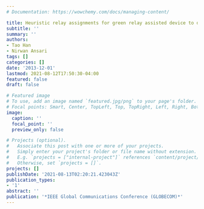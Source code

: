 ```yaml
---
# Documentation: https://wowchemy.com/docs/managing-content/

title: Heuristic relay assignments for green relay assisted device to device communications
subtitle: ''
summary: ''
authors:
- Tao Han
- Nirwan Ansari
tags: []
categories: []
date: '2013-12-01'
lastmod: 2021-08-12T17:50:30-04:00
featured: false
draft: false

# Featured image
# To use, add an image named `featured.jpg/png` to your page's folder.
# Focal points: Smart, Center, TopLeft, Top, TopRight, Left, Right, BottomLeft, Bottom, BottomRight.
image:
  caption: ''
  focal_point: ''
  preview_only: false

# Projects (optional).
#   Associate this post with one or more of your projects.
#   Simply enter your project's folder or file name without extension.
#   E.g. `projects = ["internal-project"]` references `content/project/deep-learning/index.md`.
#   Otherwise, set `projects = []`.
projects: []
publishDate: '2021-08-13T02:20:21.423043Z'
publication_types:
- '1'
abstract: ''
publication: '*IEEE Global Communications Conference (GLOBECOM)*'
---
```

